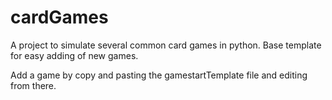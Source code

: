 # cardGames
A project to simulate several common card games in python. Base template for easy adding of new games.

Add a game by copy and pasting the gamestartTemplate file and editing from there.
